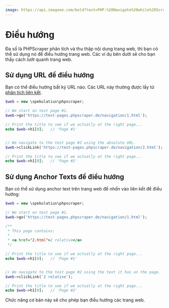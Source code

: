 ```yaml
---
image: https://api.imageee.com/bold?text=PHP:%20Navigate%20while%20Scraping&bg_image=https://images.unsplash.com/photo-1542762933-ab3502717ce7
---
```


# Điều hướng

Đa số là PHPScraper phân tích và thu thập nội dung trang web, thì bạn có thể sử dụng nó để điều hướng trang web. Các ví dụ bên dưới sẽ cho bạn thấy cách *lướt* quanh trang web.

## Sử dụng URL để điều hướng

Bạn có thể điều hướng bất kỳ URL nào. Các URL này thường được lấy từ [phân tích liên kết](/examples/scrape-links.html).

```php
$web = new \spekulatius\phpscraper;

// We start on test page #1.
$web->go('https://test-pages.phpscraper.de/navigation/1.html');

// Print the title to see if we actually at the right page...
echo $web->h1[0];   // 'Page #1'


// We navigate to the test page #2 using the absolute URL.
$web->clickLink('https://test-pages.phpscraper.de/navigation/2.html');

// Print the title to see if we actually at the right page...
echo $web->h1[0];   // 'Page #2'
```

## Sử dụng Anchor Texts để điều hướng

Bạn có thể sử dụng anchor text trên trang web để *nhấn* vào liên kết để điều hướng:

```php
$web = new \spekulatius\phpscraper;

// We start on test page #1.
$web->go('https://test-pages.phpscraper.de/navigation/1.html');

/**
 * This page contains:
 *
 * <a href="2.html">2 relative</a>
 */

// Print the title to see if we actually at the right page...
echo $web->h1[0];   // 'Page #1'


// We navigate to the test page #2 using the text it has on the page.
$web->clickLink('2 relative');

// Print the title to see if we actually at the right page...
echo $web->h1[0];   // 'Page #2'
```

Chức năng cơ bản này sẽ cho phép bạn điều hướng các trang web.